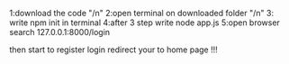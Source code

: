 1:download the code "/n"
2:open terminal on downloaded folder "/n"
3: write npm init in terminal
4:after 3 step write node app.js
5:open browser search 127.0.0.1:8000/login

then start to register login redirect your to home page !!!
